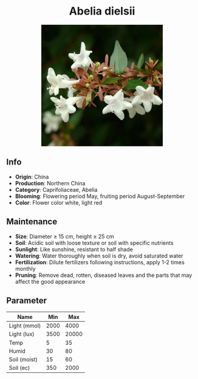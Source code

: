 <h1 align='center'>Abelia dielsii</h1>
<p align="center">
    <img 
        align='center'
        width='320'
        src="../images/abelia dielsii.png" 
        alt='Abelia dielsii' />
</p>

## Info

 - **Origin**: China
 - **Production**: Northern China
 - **Category**: Caprifoliaceae, Abelia
 - **Blooming**: Flowering period May, fruiting period August-September
 - **Color**: Flower color white, light red

## Maintenance

 - **Size**: Diameter ≥ 15 cm, height ≥ 25 cm
 - **Soil**: Acidic soil with loose texture or soil with specific nutrients
 - **Sunlight**: Like sunshine, resistant to half shade
 - **Watering**: Water thoroughly when soil is dry, avoid saturated water
 - **Fertilization**: Dilute fertilizers following instructions, apply 1-2 times monthly
 - **Pruning**: Remove dead, rotten, diseased leaves and the parts that may affect the good appearance

## Parameter

| Name         | Min  | Max   |
|--------------|------|-------|
| Light (mmol) | 2000 | 4000  |
| Light (lux)  | 3500 | 20000 |
| Temp         | 5    | 35    |
| Humid        | 30   | 80    |
| Soil (moist) | 15   | 60    |
| Soil (ec)    | 350  | 2000  |